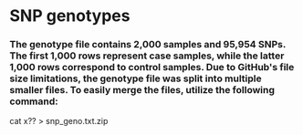 SNP genotypes
=====================================================================

### The genotype file contains 2,000 samples and 95,954 SNPs. The first 1,000 rows represent case samples, while the latter 1,000 rows correspond to control samples. Due to GitHub's file size limitations, the genotype file was split into multiple smaller files. To easily merge the files, utilize the following command:

cat x?? > snp_geno.txt.zip
